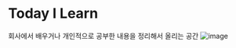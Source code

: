 # Today I Learn
회사에서 배우거나 개인적으로 공부한 내용을 정리해서 올리는 공간
![image](https://s3-ap-south-1.amazonaws.com/av-blog-media/wp-content/uploads/2017/03/24061345/big-data-engineers-path_big.png)
